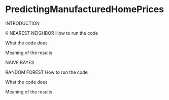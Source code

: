 # PredictingManufacturedHomePrices

INTRODUCTION

K NEAREST NEIGHBOR
How to run the code

What the code does

Meaning of the results


NAIVE BAYES

RANDOM FOREST
How to run the code

What the code does

Meaning of the results